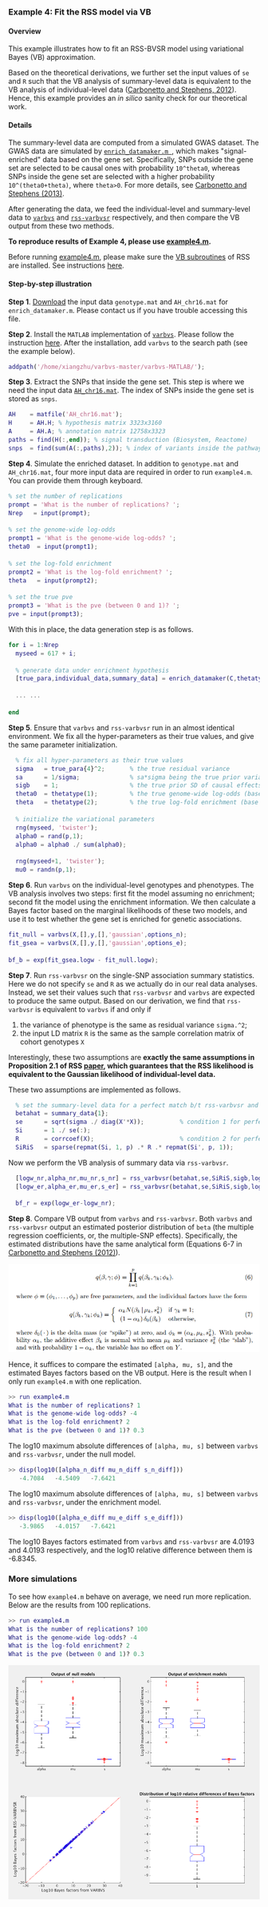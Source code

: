 ### Example 4: Fit the RSS model via VB

#### Overview

This example illustrates how to fit an RSS-BVSR model using variational Bayes (VB) approximation. 

Based on the theoretical derivations, we further set the input values of `se` and `R` such that the VB analysis of summary-level data is equivalent to the VB analysis of individual-level data ([Carbonetto and Stephens, 2012](https://projecteuclid.org/euclid.ba/1339616726)). Hence, this example provides an *in silico* sanity check for our theoretical work. 

#### Details

The summary-level data are computed from a simulated GWAS dataset. The GWAS data are simulated by [`enrich_datamaker.m
`](https://github.com/stephenslab/rss/blob/master/misc/enrich_datamaker.m), which makes "signal-enriched" data based on the gene set. Specifically, SNPs outside the gene set are selected to be causal ones with probability `10^theta0`, whereas SNPs inside the gene set are selected with a higher probability `10^(theta0+theta)`, where `theta>0`. For more details, see [Carbonetto and Stephens (2013)](http://journals.plos.org/plosgenetics/article?id=10.1371%2Fjournal.pgen.1003770). 

After generating the data, we feed the individual-level and summary-level data to [`varbvs`](https://github.com/pcarbo/varbvs) and [`rss-varbvsr`](https://github.com/stephenslab/rss/tree/master/src_vb) respectively, and then compare the VB output from these two methods.

**To reproduce results of Example 4, please use [example4.m](https://github.com/stephenslab/rss/blob/master/examples/example4.m).**

Before running [example4.m](https://github.com/stephenslab/rss/blob/master/examples/example4.m), please make sure the [VB subroutines](https://github.com/stephenslab/rss/tree/master/src_vb) of RSS are installed. See instructions [here](https://github.com/stephenslab/rss/wiki/RSS-via-VB).

#### Step-by-step illustration

**Step 1**. [Download](https://uchicago.box.com/v/example4) the input data `genotype.mat` and `AH_chr16.mat` for `enrich_datamaker.m`. Please contact us if you have trouble accessing this file.

**Step 2**. Install the `MATLAB` implementation of [`varbvs`](https://github.com/pcarbo/varbvs). Please follow the instruction [here](https://github.com/pcarbo/varbvs/tree/master/varbvs-MATLAB#large-scale-bayesian-variable-selection-for-matlab). After the installation, add `varbvs` to the search path (see the example below).
```matlab
addpath('/home/xiangzhu/varbvs-master/varbvs-MATLAB/');
```

**Step 3**. Extract the SNPs that inside the gene set. This step is where we need the input data [`AH_chr16.mat`](https://uchicago.box.com/v/example4). The index of SNPs inside the gene set is stored as `snps`.
```matlab
AH    = matfile('AH_chr16.mat');
H     = AH.H; % hypothesis matrix 3323x3160
A     = AH.A; % annotation matrix 12758x3323
paths = find(H(:,end)); % signal transduction (Biosystem, Reactome)
snps  = find(sum(A(:,paths),2)); % index of variants inside the pathway
```

**Step 4**. Simulate the enriched dataset. In addition to `genotype.mat` and `AH_chr16.mat`, four more input data are required in order to run `example4.m`. You can provide them through keyboard.

```matlab
% set the number of replications
prompt = 'What is the number of replications? ';
Nrep   = input(prompt);

% set the genome-wide log-odds 
prompt1 = 'What is the genome-wide log-odds? ';
theta0  = input(prompt1);

% set the log-fold enrichment
prompt2 = 'What is the log-fold enrichment? ';
theta   = input(prompt2);

% set the true pve
prompt3 = 'What is the pve (between 0 and 1)? ';
pve = input(prompt3);
``` 

With this in place, the data generation step is as follows.
```matlab
for i = 1:Nrep
  myseed = 617 + i;

  % generate data under enrichment hypothesis
  [true_para,individual_data,summary_data] = enrich_datamaker(C,thetatype,pve,myseed,snps);
  
  ... ...

end
```

**Step 5**. Ensure that `varbvs` and `rss-varbvsr` run in an almost identical environment. We fix all the hyper-parameters as their true values, and give the same parameter initialization.
```matlab
  % fix all hyper-parameters as their true values
  sigma   = true_para{4}^2;       % the true residual variance
  sa      = 1/sigma;              % sa*sigma being the true prior variance of causal effects
  sigb    = 1;                    % the true prior SD of causal effects 
  theta0  = thetatype(1);         % the true genome-wide log-odds (base 10)
  theta   = thetatype(2);         % the true log-fold enrichment (base 10)

  % initialize the variational parameters
  rng(myseed, 'twister');
  alpha0 = rand(p,1);
  alpha0 = alpha0 ./ sum(alpha0);

  rng(myseed+1, 'twister');
  mu0 = randn(p,1);
```

**Step 6**. Run `varbvs` on the individual-level genotypes and phenotypes. The VB analysis involves two steps: first fit the model assuming no enrichment; second fit the model using the enrichment information. We then calculate a Bayes factor based on the marginal likelihoods of these two models, and use it to test whether the gene set is enriched for genetic associations.
```matlab
fit_null = varbvs(X,[],y,[],'gaussian',options_n);
fit_gsea = varbvs(X,[],y,[],'gaussian',options_e);

bf_b = exp(fit_gsea.logw - fit_null.logw);
```

**Step 7**. Run `rss-varbvsr` on the single-SNP association summary statistics. Here we do not specify `se` and `R` as we actually do in our real data analyses. Instead, we set their values such that `rss-varbvsr` and `varbvs` are expected to produce the same output. Based on our derivation, we find that `rss-varbvsr` is equivalent to `varbvs` if and only if

1. the variance of phenotype is the same as residual variance `sigma.^2`;
2. the input LD matrix `R` is the same as the sample correlation matrix of cohort genotypes `X`

Interestingly, these two assumptions are **exactly the same assumptions in Proposition 2.1 of RSS [paper](http://biorxiv.org/content/early/2016/03/04/042457), which guarantees that the RSS likelihood is equivalent to the Gaussian likelihood of individual-level data.**

These two assumptions are implemented as follows.
```matlab
  % set the summary-level data for a perfect match b/t rss-varbvsr and varbvs
  betahat = summary_data{1};
  se      = sqrt(sigma ./ diag(X'*X));          % condition 1 for perfect matching
  Si      = 1 ./ se(:);
  R       = corrcoef(X);                        % condition 2 for perfect matching
  SiRiS   = sparse(repmat(Si, 1, p) .* R .* repmat(Si', p, 1));
```

Now we perform the VB analysis of summary data via `rss-varbvsr`.
```matlab
  [logw_nr,alpha_nr,mu_nr,s_nr] = rss_varbvsr(betahat,se,SiRiS,sigb,logodds_n,options);
  [logw_er,alpha_er,mu_er,s_er] = rss_varbvsr(betahat,se,SiRiS,sigb,logodds_e,options);

  bf_r = exp(logw_er-logw_nr);
```
**Step 8**. Compare VB output from `varbvs` and `rss-varbvsr`. Both `varbvs` and `rss-varbvsr` output an estimated posterior distribution of `beta` (the multiple regression coefficients, or, the multiple-SNP effects). Specifically, the estimated distributions have the same analytical form (Equations 6-7 in [Carbonetto and Stephens (2012)](https://projecteuclid.org/euclid.ba/1339616726)).

![](https://github.com/xiangzhu/pubfig/blob/master/wiki/varbvs_output.png)

Hence, it suffices to compare the estimated `[alpha, mu, s]`, and the estimated Bayes factors based on the VB output. Here is the result when I only run `example4.m` with one replication.
```matlab
>> run example4.m                           
What is the number of replications? 1
What is the genome-wide log-odds? -4
What is the log-fold enrichment? 2
What is the pve (between 0 and 1)? 0.3
```
The log10 maximum absolute differences of `[alpha, mu, s]` between `varbvs` and `rss-varbvsr`, under the null model.
```matlab
>> disp(log10([alpha_n_diff mu_n_diff s_n_diff]))
   -4.7084   -4.5409   -7.6421
``` 
The log10 maximum absolute differences of `[alpha, mu, s]` between `varbvs` and `rss-varbvsr`, under the enrichment model.
```matlab
>> disp(log10([alpha_e_diff mu_e_diff s_e_diff]))
   -3.9865   -4.0157   -7.6421
```

The log10 Bayes factors estimated from `varbvs` and `rss-varbvsr` are 4.0193 and 4.0193 respectively, and the log10 relative difference between them is -6.8345.

### More simulations

To see how `example4.m` behave on average, we need run more replication. Below are the results from 100 replications.
```matlab
>> run example4.m                           
What is the number of replications? 100
What is the genome-wide log-odds? -4
What is the log-fold enrichment? 2
What is the pve (between 0 and 1)? 0.3
``` 

![](https://github.com/xiangzhu/pubfig/blob/master/wiki/rss_example4_rep100.png) 

